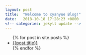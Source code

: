 ```yaml
---
layout: post
title:  "Welcome to xyanyue Blog!"
date:   2018-10-18 17:28:23 +0800
<!-- categories: jekyll update -->
---
```

<ul>
    {% for post in site.posts %}
    <li>
        <a href="{{post.url}}">{{post.title}}</a>
    </li>
    {% endfor %}
</ul>